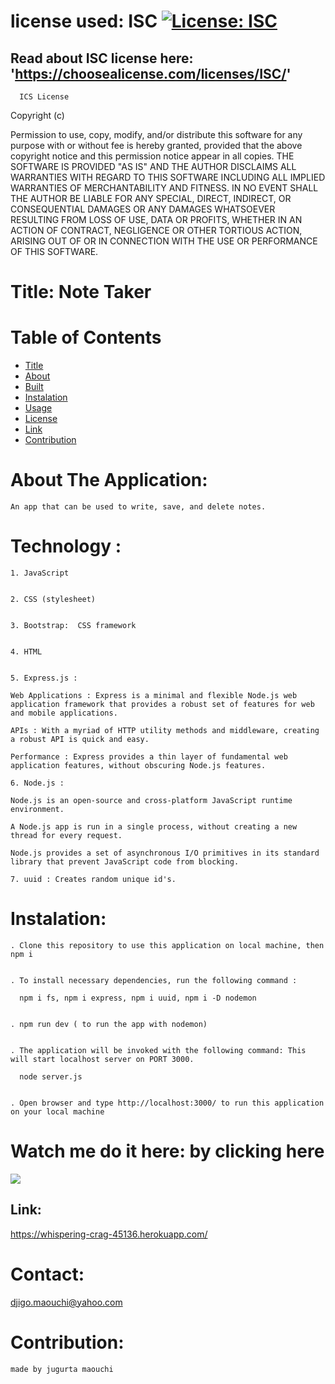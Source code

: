 
  # license used:  ISC  [![License: ISC](https://img.shields.io/badge/License-ISC-blue.svg)](https://opensource.org/licenses/ISC)

  ## Read about ISC license here:  'https://choosealicense.com/licenses/ISC/'

      ICS License
  
Copyright (c)

Permission to use, copy, modify, and/or distribute this software for any purpose with or without fee is hereby granted,
provided that the above copyright notice and this permission notice appear in all copies.
THE SOFTWARE IS PROVIDED "AS IS" AND THE AUTHOR DISCLAIMS ALL WARRANTIES WITH REGARD TO THIS SOFTWARE INCLUDING ALL IMPLIED WARRANTIES OF MERCHANTABILITY AND FITNESS.
IN NO EVENT SHALL THE AUTHOR BE LIABLE FOR ANY SPECIAL, DIRECT, INDIRECT, OR CONSEQUENTIAL DAMAGES OR ANY DAMAGES WHATSOEVER RESULTING FROM LOSS OF USE, DATA OR PROFITS,
WHETHER IN AN ACTION OF CONTRACT, NEGLIGENCE OR OTHER TORTIOUS ACTION, ARISING OUT OF OR IN CONNECTION WITH THE USE OR PERFORMANCE OF THIS SOFTWARE. 
    
  



  # Title: Note Taker



  # Table of  Contents

  * [Title](#title)
  * [About](#about)
  * [Built](#Technology)
  * [Instalation](#header.instal)
  * [Usage](header.usage)
  * [License](#header.license)
  * [Link](#link)
  * [Contribution](#header.contribution)



  # About The Application:
    An app that can be used to write, save, and delete notes.
    

  # Technology :

    1. JavaScript 


    2. CSS (stylesheet)


    3. Bootstrap:  CSS framework 


    4. HTML


    5. Express.js :

    Web Applications : Express is a minimal and flexible Node.js web application framework that provides a robust set of features for web and mobile applications.

    APIs : With a myriad of HTTP utility methods and middleware, creating a robust API is quick and easy.

    Performance : Express provides a thin layer of fundamental web application features, without obscuring Node.js features.

    6. Node.js :

    Node.js is an open-source and cross-platform JavaScript runtime environment.

    A Node.js app is run in a single process, without creating a new thread for every request.

    Node.js provides a set of asynchronous I/O primitives in its standard library that prevent JavaScript code from blocking.

    7. uuid : Creates random unique id's.
    

    
  # Instalation:

    . Clone this repository to use this application on local machine, then npm i 


    . To install necessary dependencies, run the following command :

      npm i fs, npm i express, npm i uuid, npm i -D nodemon 


    . npm run dev ( to run the app with nodemon)  
    

    . The application will be invoked with the following command: This will start localhost server on PORT 3000.

      node server.js


    . Open browser and type http://localhost:3000/ to run this application on your local machine

  


  # Watch me do it here: by clicking here 
  ![](assets/images/test.gif)





  ## Link:  
   
  https://whispering-crag-45136.herokuapp.com/


  # Contact:
  djigo.maouchi@yahoo.com



  # Contribution:
    made by jugurta maouchi 

